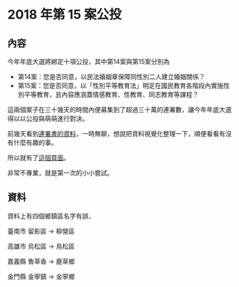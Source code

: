 # 2018 年第 15 案公投

## 內容
今年年底大選將綁定十項公投，其中第14案與第15案分別為

- 第14案：您是否同意，以民法婚姻章保障同性別二人建立婚姻關係？
- 第15案：您是否同意，以「性別平等教育法」明定在國民教育各階段內實施性別平等教育，且內容應涵蓋情感教育、性教育、同志教育等課程？

這兩個案子在三十幾天的時間內便募集到了超過三十萬的連署數，讓今年年底大選得以以公投與萌萌進行對決。

前幾天看到[連署書的資料](https://shihs.github.io/samesex_marriage_referendum/petition.html)，一時無聊，想說把資料視覺化整理一下，順便看看有沒有什麼有趣的事。

所以就有了[這個頁面](https://shihs.github.io/samesex_marriage_referendum/petition.html)。

非常不專業，就是第一次的小小嘗試。


## 資料
資料上有四個鄉鎮區名字有誤，

臺南市 留影區 -> 柳營區<p>
高雄市 烏松區 -> 鳥松區<p>
嘉義縣 魯草香 -> 鹿草鄉<p>
金門縣 金寧鎮 -> 金寧鄉<p>


